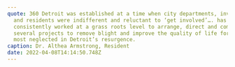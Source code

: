 ```yaml
---
quote: 360 Detroit was established at a time when city departments, investors
  and residents were indifferent and reluctant to ‘get involved’…. has
  consistently worked at a grass roots level to arrange, direct and complete
  several projects to remove blight and improve the quality of life for those
  most neglected in Detroit’s resurgence.
caption: Dr. Althea Armstrong, Resident
date: 2022-04-08T14:14:50.748Z
---
```

